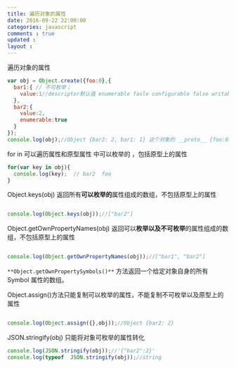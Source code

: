 ```yaml
---
title: 遍历对象的属性
date: 2016-09-22 22:00:00
categories: javascript
comments : true 
updated : 
layout : 
---
```


遍历对象的属性

```javascript
var obj = Object.create({foo:0},{
  bar1:{ // 不可枚举；
    value:1//descriptor默认值 enumerable fasle configurable false writable false
  },
  bar2:{
    value:2,
    enumerable:true
  }
});
console.log(obj);//Object {bar2: 2, bar1: 1} 这个对象的 __proto__ {foo:0}
```

for in 可以遍历属性和原型属性 中可以枚举的 ，包括原型上的属性

```javascript
for(var key in obj){
  console.log(key);  // bar2  foo
}
```

Object.keys(obj)  返回所有**可以枚举的**属性组成的数组，不包括原型上的属性

```javascript

console.log(Object.keys(obj));//["bar2"]
```

Object.getOwnPropertyNames(obj)  返回可以**枚举以及不可枚举**的属性组成的数组，不包括原型上的属性

```javascript

console.log(Object.getOwnPropertyNames(obj));//["bar1", "bar2"]
```

`**Object.getOwnPropertySymbols()**` 方法返回一个给定对象自身的所有 Symbol 属性的数组。

Object.assign()方法只能复制可以枚举的属性，不能复制不可枚举以及原型上的属性

```javascript

console.log(Object.assign({},obj));//Object {bar2: 2}
```

JSON.stringify(obj) 只能将对象可枚举的属性转化

```javascript
console.log(JSON.stringify(obj));//'{"bar2":2}'
console.log(typeof  JSON.stringify(obj));//string
```


